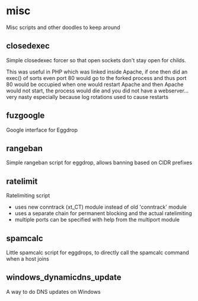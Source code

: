 misc
====

Misc scripts and other doodles to keep around

closedexec
----------
Simple closedexec forcer so that open sockets don't stay open for childs.

This was useful in PHP which was linked inside Apache, if one then did an exec() of sorts even port 80 would go to the forked process and thus port 80 would be occupied when one would restart Apache and then Apache would not start, the process would die and you did not have a webserver... very nasty especially because log rotations used to cause restarts

fuzgoogle
---------
Google interface for Eggdrop

rangeban
--------
Simple rangeban script for eggdrop, allows banning based on CIDR prefixes

ratelimit
----------
Ratelimiting script

- uses new conntrack (xt_CT) module instead of old 'conntrack' module
- uses a separate chain for permanent blocking and the actual ratelimiting
- multiple ports can be specified with help from the multiport module

spamcalc
--------
Little spamcalc script for eggdrops, to directly call the spamcalc command when a host joins

windows_dynamicdns_update
-------------------------
A way to do DNS updates on Windows
